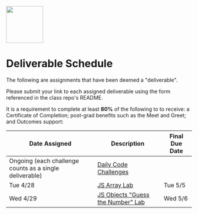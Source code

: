 <img src="https://i.imgur.com/2y0Lyzy.png" height="100">

# Deliverable Schedule

The following are assignments that have been deemed a "deliverable".

Please submit your link to each assigned deliverable using the form referenced in the class repo's README.

It is a requirement to complete at least **80%** of the following to to receive: a Certificate of Completion; post-grad benefits such as the Meet and Greet; and Outcomes support:

|Date Assigned|Description| Final Due Date |
|---|---|---|
|Ongoing (each challenge counts as a single deliverable)|[Daily Code Challenges](https://git.generalassemb.ly/SEI-CC/daily-js-code-challenges)| |
| Tue 4/28 |[JS Array Lab](https://git.generalassemb.ly/SEI-CC/SEI-CC-8/blob/master/work/w01/d2/04-js-arrays-lab.md)| Tue 5/5 |
| Wed 4/29 |[JS Objects "Guess the Number" Lab](https://git.generalassemb.ly/SEI-CC/SEI-CC-8/blob/master/work/w01/d3/04-js-objects-lab.md)| Wed 5/6 |


